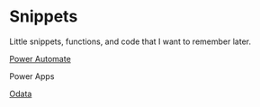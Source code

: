 # Snippets

Little snippets, functions, and code that I want to remember later.

[Power Automate](/power-automate.md)

Power Apps

[Odata](.odata.md)
